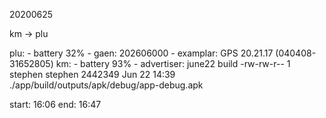 
20200625

km -> plu

plu:
    - battery 32%
    - gaen: 202606000
    - examplar: GPS 20.21.17 (040408-31652805)
km:
    - battery 93%
    - advertiser: june22 build
        -rw-rw-r-- 1 stephen stephen 2442349 Jun 22 14:39 ./app/build/outputs/apk/debug/app-debug.apk

start: 16:06 
end: 16:47

